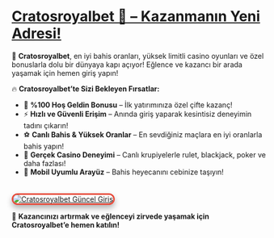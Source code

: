 # <a href="https://cutt.ly/CratosLink" title="Cratosroyalbet Güncel Giriş">Cratosroyalbet 🎰 – Kazanmanın Yeni Adresi!</a>  

💎 **Cratosroyalbet**, en iyi bahis oranları, yüksek limitli casino oyunları ve özel bonuslarla dolu bir dünyaya kapı açıyor! Eğlence ve kazancı bir arada yaşamak için hemen giriş yapın!  

🔥 **Cratosroyalbet’te Sizi Bekleyen Fırsatlar:**  
- 🎁 **%100 Hoş Geldin Bonusu** – İlk yatırımınıza özel çifte kazanç!  
- ⚡ **Hızlı ve Güvenli Erişim** – Anında giriş yaparak kesintisiz deneyimin tadını çıkarın!  
- ⚽ **Canlı Bahis & Yüksek Oranlar** – En sevdiğiniz maçlara en iyi oranlarla bahis yapın!  
- 🎰 **Gerçek Casino Deneyimi** – Canlı krupiyelerle rulet, blackjack, poker ve daha fazlası!  
- 📱 **Mobil Uyumlu Arayüz** – Bahis heyecanını cebinize taşıyın!  

<a href="https://cutt.ly/CratosLink" title="Cratosroyalbet Güncel Giriş">  
<img src="https://i.ibb.co/BtMhhf6/g-venligiris.jpg" alt="Cratosroyalbet Güncel Giriş" style="max-width: 100%; border: 3px solid #e74c3c; border-radius: 12px; box-shadow: 0px 6px 12px rgba(0,0,0,0.3); margin-top: 20px;">  
</a>  

🎯 **Kazancınızı artırmak ve eğlenceyi zirvede yaşamak için Cratosroyalbet’e hemen katılın!**  
